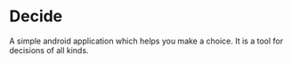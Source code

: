 # Decide
A simple android application which helps you make a choice. It is a tool for decisions of all kinds.



